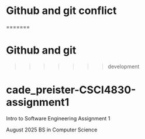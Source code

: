 
# Github and git conflict
=======
# Github and git
>>>>>>> development
# cade_preister-CSCI4830-assignment1
Intro to Software Engineering Assignment 1

August 2025
BS in Computer Science
